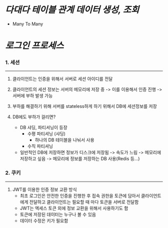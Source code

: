 # **_다대다 테이블 관계 데이터 생성, 조회_**

- Many To Many

# **_로그인 프로세스_**

### **1. 세션**

---

1. 클라이언트는 인증을 위해서 서버로 세션 아이디를 전달
2. 클라이언트의 세션 정보는 서버의 메모리에 저장 중 -> 이를 이용해서 인증 진행 -> 서버에 부하 발생 가능
3. 부하를 해결하기 위해 서버를 stateless하게 하기 위해서 DB에 세션정보를 저장
4. DB에도 부하가 걸리면?

   - DB 샤딩, 파티셔닝이 등장
     - 수평 파티셔닝 (샤딩)
       - 하나의 DB 테이블을 나눠서 사용
     - 수직 파티셔닝
   - 일반적인 DB에 저장하면 정보가 디스크에 저장됨 -> 속도가 느림 -> 메모리에 저장하고 싶음 -> 메모리에 정보를 저장하는 DB 사용(Redis 등...)

### **2. 쿠키**

---

1. JWT를 이용한 인증 정보 교환 방식
   - 최초 로그인은 안전한 인증을 진행한 후 접속 권한을 토큰에 담아서 클라이언트에게 전달하고 클라이언트는 필요할 때 마다 토큰을 서버로 전달함
   - JWT는 엑세스 토큰 외에 정보 교환을 위해서 사용하기도 함
   - 토큰에 저장된 데이터는 누구나 볼 수 있음
   - 데이터 수정은 키가 필요함
